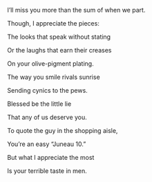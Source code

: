 I’ll miss you more than the sum of when we part.

  

Though, I appreciate the pieces:

The looks that speak without stating

Or the laughs that earn their creases

On your olive-pigment plating. 

The way you smile rivals sunrise

Sending cynics to the pews.

Blessed be the little lie

That any of us deserve you.

  

To quote the guy in the shopping aisle,

You’re an easy “Juneau 10.”

But what I appreciate the most

Is your terrible taste in men.